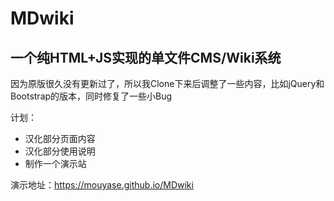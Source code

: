 # MDwiki

## 一个纯HTML+JS实现的单文件CMS/Wiki系统

因为原版很久没有更新过了，所以我Clone下来后调整了一些内容，比如jQuery和Bootstrap的版本，同时修复了一些小Bug

计划：
 - 汉化部分页面内容
 - 汉化部分使用说明
 - 制作一个演示站

演示地址：https://mouyase.github.io/MDwiki